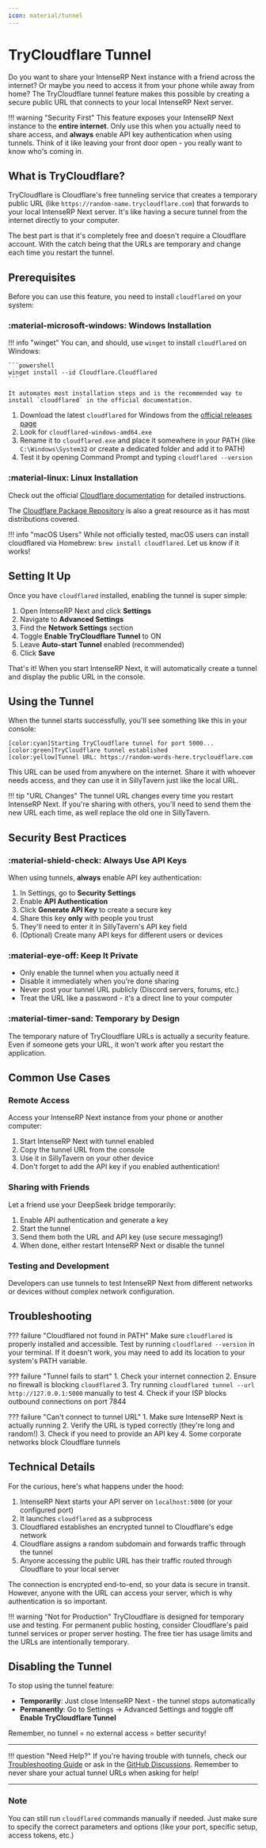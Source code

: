```yaml
---
icon: material/tunnel
---
```


# TryCloudflare Tunnel

Do you want to share your IntenseRP Next instance with a friend across the internet? Or maybe you need to access it from your phone while away from home? The TryCloudflare tunnel feature makes this possible by creating a secure public URL that connects to your local IntenseRP Next server.

!!! warning "Security First"
    This feature exposes your IntenseRP Next instance to the **entire internet**. Only use this when you actually need to share access, and **always** enable API key authentication when using tunnels. Think of it like leaving your front door open - you really want to know who's coming in.

## What is TryCloudflare?

TryCloudflare is Cloudflare's free tunneling service that creates a temporary public URL (like `https://random-name.trycloudflare.com`) that forwards to your local IntenseRP Next server. It's like having a secure tunnel from the internet directly to your computer.

The best part is that it's completely free and doesn't require a Cloudflare account. With the catch being that the URLs are temporary and change each time you restart the tunnel.

## Prerequisites

Before you can use this feature, you need to install `cloudflared` on your system:

### :material-microsoft-windows: Windows Installation

!!! info "winget"
    You can, and should, use `winget` to install `cloudflared` on Windows:

    ```powershell
    winget install --id Cloudflare.Cloudflared
    ```

    It automates most installation steps and is the recommended way to install `cloudflared` in the official documentation.

1. Download the latest `cloudflared` for Windows from the [official releases page](https://github.com/cloudflare/cloudflared/releases)
2. Look for `cloudflared-windows-amd64.exe` 
3. Rename it to `cloudflared.exe` and place it somewhere in your PATH (like `C:\Windows\System32` or create a dedicated folder and add it to PATH)
4. Test it by opening Command Prompt and typing `cloudflared --version`

### :material-linux: Linux Installation

Check out the official [Cloudflare documentation](https://developers.cloudflare.com/cloudflare-one/connections/connect-apps/install-and-setup/installation/) for detailed instructions.

The [Cloudflare Package Repository](https://pkg.cloudflare.com/index.html) is also a great resource as it has most distributions covered.

!!! info "macOS Users"
    While not officially tested, macOS users can install cloudflared via Homebrew: `brew install cloudflared`. Let us know if it works!

## Setting It Up

Once you have `cloudflared` installed, enabling the tunnel is super simple:

1. Open IntenseRP Next and click **Settings**
2. Navigate to **Advanced Settings**
3. Find the **Network Settings** section
4. Toggle **Enable TryCloudflare Tunnel** to ON
5. Leave **Auto-start Tunnel** enabled (recommended)
6. Click **Save**

That's it! When you start IntenseRP Next, it will automatically create a tunnel and display the public URL in the console.

## Using the Tunnel

When the tunnel starts successfully, you'll see something like this in your console:

```
[color:cyan]Starting TryCloudflare tunnel for port 5000...
[color:green]TryCloudflare tunnel established
[color:yellow]Tunnel URL: https://random-words-here.trycloudflare.com
```

This URL can be used from anywhere on the internet. Share it with whoever needs access, and they can use it in SillyTavern just like the local URL.

!!! tip "URL Changes"
    The tunnel URL changes every time you restart IntenseRP Next. If you're sharing with others, you'll need to send them the new URL each time, as well replace the old one in SillyTavern.

## Security Best Practices

### :material-shield-check: Always Use API Keys

When using tunnels, **always** enable API key authentication:

1. In Settings, go to **Security Settings**
2. Enable **API Authentication**
3. Click **Generate API Key** to create a secure key
4. Share this key **only** with people you trust
5. They'll need to enter it in SillyTavern's API key field
6. (Optional) Create many API keys for different users or devices

### :material-eye-off: Keep It Private

- Only enable the tunnel when you actually need it
- Disable it immediately when you're done sharing
- Never post your tunnel URL publicly (Discord servers, forums, etc.)
- Treat the URL like a password - it's a direct line to your computer

### :material-timer-sand: Temporary by Design

The temporary nature of TryCloudflare URLs is actually a security feature. Even if someone gets your URL, it won't work after you restart the application.

## Common Use Cases

### Remote Access

Access your IntenseRP Next instance from your phone or another computer:

1. Start IntenseRP Next with tunnel enabled
2. Copy the tunnel URL from the console
3. Use it in SillyTavern on your other device
4. Don't forget to add the API key if you enabled authentication!

### Sharing with Friends

Let a friend use your DeepSeek bridge temporarily:

1. Enable API authentication and generate a key
2. Start the tunnel
3. Send them both the URL and API key (use secure messaging!)
4. When done, either restart IntenseRP Next or disable the tunnel

### Testing and Development

Developers can use tunnels to test IntenseRP Next from different networks or devices without complex network configuration.

## Troubleshooting

??? failure "Cloudflared not found in PATH"
    Make sure `cloudflared` is properly installed and accessible. Test by running `cloudflared --version` in your terminal. If it doesn't work, you may need to add its location to your system's PATH variable.

??? failure "Tunnel fails to start"
    1. Check your internet connection
    2. Ensure no firewall is blocking `cloudflared`
    3. Try running `cloudflared tunnel --url http://127.0.0.1:5000` manually to test
    4. Check if your ISP blocks outbound connections on port 7844

??? failure "Can't connect to tunnel URL"
    1. Make sure IntenseRP Next is actually running
    2. Verify the URL is typed correctly (they're long and random!)
    3. Check if you need to provide an API key
    4. Some corporate networks block Cloudflare tunnels

## Technical Details

For the curious, here's what happens under the hood:

1. IntenseRP Next starts your API server on `localhost:5000` (or your configured port)
2. It launches `cloudflared` as a subprocess
3. Cloudflared establishes an encrypted tunnel to Cloudflare's edge network
4. Cloudflare assigns a random subdomain and forwards traffic through the tunnel
5. Anyone accessing the public URL has their traffic routed through Cloudflare to your local server

The connection is encrypted end-to-end, so your data is secure in transit. However, anyone with the URL can access your server, which is why authentication is so important.

!!! warning "Not for Production"
    TryCloudflare is designed for temporary use and testing. For permanent public hosting, consider Cloudflare's paid tunnel services or proper server hosting. The free tier has usage limits and the URLs are intentionally temporary.

## Disabling the Tunnel

To stop using the tunnel feature:

- **Temporarily**: Just close IntenseRP Next - the tunnel stops automatically
- **Permanently**: Go to Settings → Advanced Settings and toggle off **Enable TryCloudflare Tunnel**

Remember, no tunnel = no external access = better security!

---

!!! question "Need Help?"
    If you're having trouble with tunnels, check our [Troubleshooting Guide](../welcome/quick-start-guide/if-it-didnt/troubleshooting.md) or ask in the [GitHub Discussions](https://github.com/LyubomirT/intense-rp-next/discussions). Remember to never share your actual tunnel URLs when asking for help!

---

### Note

You can still run `cloudflared` commands manually if needed. Just make sure to specify the correct parameters and options (like your port, specific setup, access tokens, etc.)
